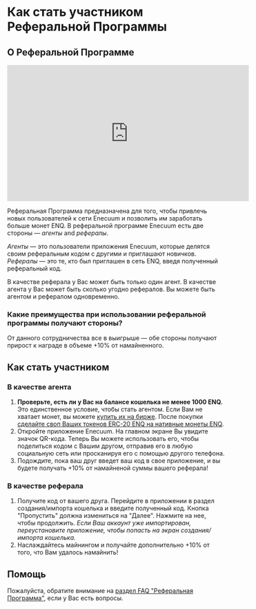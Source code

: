 # Как стать участником Реферальной Программы

## О Реферальной Программе

<p align = "center"> <iframe width="560" height="315" src="https://www.youtube.com/embed/NrIWxDcReCg" frameborder="0" allow="accelerometer; autoplay; encrypted-media; gyroscope; picture-in-picture" allowfullscreen></iframe> </p>

Реферальная Программа предназначена для того, чтобы привлечь новых пользователей к сети Enecuum и позволить им заработать больше монет ENQ. В реферальной программе Enecuum есть две стороны — *агенты* and *рефералы*. 

*Агенты* — это пользователи приложения Enecuum, которые делятся своим реферальным кодом с другими и приглашают новичков. *Рефералы* — это те, кто был приглашен в сеть ENQ, введя полученный реферальный код.

В качестве реферала у Вас может быть только один агент. В качестве агента у Вас может быть сколько угодно рефералов. Вы можете быть агентом и рефералом одновременно.

### Какие преимущества при использовании реферальной программы получают стороны?

От данного сотрудничества все в выигрыше — обе стороны получают прирост к награде в объеме +10% от намайненного.

## Как стать участником

### В качестве агента

1. **Проверьте, есть ли у Вас на балансе кошелька не менее 1000 ENQ.** Это единственное условие, чтобы стать агентом. Если Вам не хватает монет, вы можете [купить их на бирже](how-to-buy.html#как-купить-иnи-продать-токен-enq). После покупки [сделайте своп Ваших токенов ERC-20 ENQ на нативные монеты ENQ](how-to-swap.html#enq-тестнет-→-enq-erc-20-своп).
2. Откройте приложение Enecuum. На главном экране Вы увидите значок QR-кода. Теперь Вы можете использовать его, чтобы поделиться кодом с Вашим другом, отправив его в любую социальную сеть или просканируя его с помощью другого телефона.
3. Подождите, пока ваш друг введет ваш код в свое приложение, и вы будете получать +10% от намайненой суммы вашего реферала!

### В качестве реферала

1. Получите код от вашего друга. Перейдите в приложении в раздел создания/импорта кошелька и введите полученный код. Кнопка "Пропустить" должна измениться на "Далее". Нажмите на нее, чтобы продолжить. *Если Ваш аккаунт уже импортирован, переустановите приложение, чтобы попасть на экран создания/импорта кошелька.*
2. Наслаждайтесь майнингом и получайте дополнительно +10% от того, что Вам удалось намайнить! 

## Помощь

Пожалуйста, обратите внимание на [раздел FAQ "Реферальная Программа",](/ru/faq.html#рефераnьная-программа) если у Вас есть вопросы.